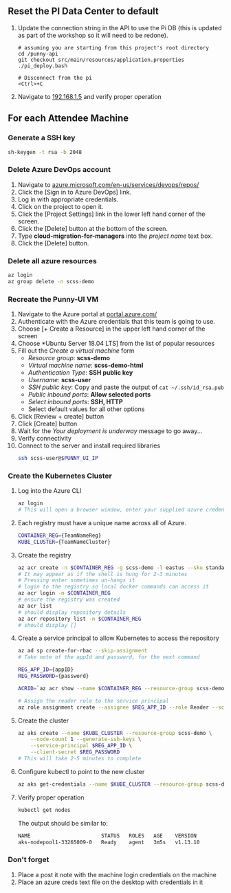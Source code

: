## Reset the PI Data Center to default

1. Update the connection string in the API to use the Pi DB (this is updated as
   part of the workshop so it will need to be redone).

   ```
   # assuming you are starting from this project's root directory
   cd /punny-api
   git checkout src/main/resources/application.properties
   ./pi_deploy.bash

   # Disconnect from the pi
   <Ctrl>+C
   ```
1. Navigate to [192.168.1.5](http://192.168.1.5/) and verify proper operation

## For each Attendee Machine

### Generate a SSH key
``` bash
sh-keygen -t rsa -b 2048
```
### Delete Azure DevOps account
1. Navigate to
   [azure.microsoft.com/en-us/services/devops/repos/](https://azure.microsoft.com/en-us/services/devops/repos/)
1. Click the [Sign in to Azure DevOps] link.
1. Log in with appropriate credentials.
1. Click on the project to open it.
1. Click the [Project Settings] link in the lower left hand corner of the screen.
1. Click the [Delete] button at the bottom of the screen.
1. Type **cloud-migration-for-managers** into the *project name* text box.
1. Click the [Delete] button.

### Delete all azure resources
``` bash
az login
az group delete -n scss-demo
```

### Recreate the Punny-UI VM
1. Navigate to the Azure portal at
   [portal.azure.com/](https://portal.azure.com/)
1. Authenticate with the Azure credentials that this team is going to use.
1. Choose [+ Create a Resource] in the upper left hand corner of the screen
1. Choose *Ubuntu Server 18.04 LTS] from the list of popular resources
1. Fill out the *Create a virtual machine* form
    - *Resource group*: **scss-demo**
    - *Virtual machine name*: **scss-demo-html**
    - *Authentication Type*: **SSH public key**
    - *Username*: **scss-user**
    - *SSH public key*: Copy and paste the output of `cat ~/.ssh/id_rsa.pub`
    - *Public inbound ports*: **Allow selected ports**
    - *Select inbound ports*: **SSH, HTTP**
    - Select default values for all other options
1. Click [Review + create] button
1. Click [Create] button
1. Wait for the *Your deployment is underway* message to go away...
1. Verify connectivity
1. Connect to the server and install required libraries
    ```bash
    ssh scss-user@$PUNNY_UI_IP
    ```

### Create the Kubernetes Cluster
1. Log into the Azure CLI
    ```bash
    az login
    # This will open a browser window, enter your supplied azure credentials
    ```
1. Each registry must have a unique name across all of Azure.
    ```bash
    CONTAINER_REG={TeamNameReg}
    KUBE_CLUSTER={TeamNameCluster}
    ```
1. Create the registry
    ``` bash
    az acr create -n $CONTAINER_REG -g scss-demo -l eastus --sku standard
    # It may appear as if the shell is hung for 2-3 minutes
    # Pressing enter sometimes un-hangs it
    # login to the registry so local docker commands can access it
    az acr login -n $CONTAINER_REG
    # ensure the registry was created
    az acr list
    # should display repository details
    az acr repository list -n $CONTAINER_REG
    # should display []
    ```
1. Create a service principal to allow Kubernetes to access the repository
    ```bash
    az ad sp create-for-rbac --skip-assignment
    # Take note of the appId and password, for the next command
    
    REG_APP_ID={appID}
    REG_PASSWORD={password}

    ACRID=`az acr show --name $CONTAINER_REG --resource-group scss-demo --query id --output tsv`

    # Assign the reader role to the service principal
    az role assignment create --assignee $REG_APP_ID --role Reader --scope $ACRID
    ```
1. Create the cluster
    ``` bash
    az aks create --name $KUBE_CLUSTER --resource-group scss-demo \
        --node-count 1 --generate-ssh-keys \
        --service-principal $REG_APP_ID \
        --client-secret $REG_PASSWORD
    # This will take 2-5 minutes to complete
    ```
1. Configure kubectl to point to the new cluster
    ``` bash
    az aks get-credentials --name $KUBE_CLUSTER --resource-group scss-demo
    ```
1. Verify proper operation
    ``` bash
    kubectl get nodes
    ```

    The output should be similar to:
    ```bash
    NAME                       STATUS   ROLES   AGE    VERSION
    aks-nodepool1-33265009-0   Ready    agent   3m5s   v1.13.10
    ```

### Don't forget
1. Place a post it note with the machine login credentials on the machine
1. Place an azure creds text file on the desktop with credentials in it
